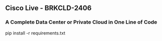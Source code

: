 ## Cisco Live - BRKCLD-2406
### A Complete Data Center or Private Cloud in One Line of Code

pip install -r requirements.txt
